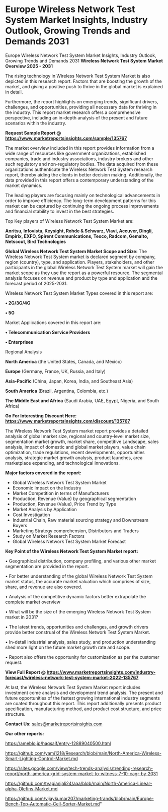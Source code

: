 # Europe Wireless Network Test System Market Insights, Industry Outlook, Growing Trends and Demands 2031
Europe Wireless Network Test System Market Insights, Industry Outlook, Growing Trends and Demands 2031
<Strong> Wireless Network Test System Market Overview 2025 - 2031</strong>

The rising technology in Wireless Network Test System Market is also depicted in this research report. Factors that are boosting the growth of the market, and giving a positive push to thrive in the global market is explained in detail.

Furthermore, the report highlights on emerging trends, significant drivers, challenges, and opportunities, providing all necessary data for thriving in the industry. This report market research offers a comprehensive perspective, including an in-depth analysis of the present and future scenarios within the industry.

<strong>Request Sample Report @ <a href=https://www.marketreportsinsights.com/sample/135767>https://www.marketreportsinsights.com/sample/135767</a></strong>

The market overview included in this report provides information from a wide range of resources like government organizations, established companies, trade and industry associations, industry brokers and other such regulatory and non-regulatory bodies. The data acquired from these organizations authenticate the Wireless Network Test System research report, thereby aiding the clients in better decision making. Additionally, the data provided in this report offers a contemporary understanding of the market dynamics.

The leading players are focusing mainly on technological advancements in order to improve efficiency. The long-term development patterns for this market can be captured by continuing the ongoing process improvements and financial stability to invest in the best strategies.

Top Key players of Wireless Network Test System Market are:

<strong>Anritsu, Infovista, Keysight, Rohde & Schwarz, Viavi, Accuver, Dingli, Empirix, EXFO, Spirent Communications, Teoco, Radcom, Gemalto, Netscout, Bird Technologies</strong>

<strong><b>Global Wireless Network Test System Market Scope and Size:</b></strong>
The Wireless Network Test System market is declared segment by company, region (country), type, and application. Players, stakeholders, and other participants in the global Wireless Network Test System market will gain the market scope as they use the report as a powerful resource. The segmental analysis focuses on revenue and product by type and application and the forecast period of 2025-2031.

Wireless Network Test System Market Types covered in this report are:

<strong>• 2G/3G/4G

• 5G</strong>

Market Applications covered in this report are:

<strong>• Telecommunication Service Providers

• Enterprises</strong> 

Regional Analysis

<strong>North America</strong> (the United States, Canada, and Mexico)

<strong>Europe</strong> (Germany, France, UK, Russia, and Italy)

<strong>Asia-Pacific</strong> (China, Japan, Korea, India, and Southeast Asia)

<strong>South America</strong> (Brazil, Argentina, Colombia, etc.)

<strong>The Middle East and Africa</strong> (Saudi Arabia, UAE, Egypt, Nigeria, and South Africa)

<strong>Go For Interesting Discount Here: <a href=https://www.marketreportsinsights.com/discount/135767>https://www.marketreportsinsights.com/discount/135767</a></strong>

The Wireless Network Test System market report provides a detailed analysis of global market size, regional and country-level market size, segmentation market growth, market share, competitive Landscape, sales analysis, impact of domestic and global market players, value chain optimization, trade regulations, recent developments, opportunities analysis, strategic market growth analysis, product launches, area marketplace expanding, and technological innovations.

<strong><b>Major factors covered in the report:</b></strong>
<ul>
  <li>Global Wireless Network Test System Market </li>
  <li>Economic Impact on the Industry</li>
  <li>Market Competition in terms of Manufacturers</li>
  <li>Production, Revenue (Value) by geographical segmentation</li>
  <li>Production, Revenue (Value), Price Trend by Type</li>
  <li>Market Analysis by Application</li>
  <li>Cost Investigation</li>
  <li>Industrial Chain, Raw material sourcing strategy and Downstream Buyers</li>
  <li>Marketing Strategy comprehension, Distributors and Traders</li>
  <li>Study on Market Research Factors</li>
  <li>Global Wireless Network Test System Market Forecast</li>
</ul>

<strong><b>Key Point of the Wireless Network Test System Market report:</b></strong>

• Geographical distribution, company profiling, and various other market segmentation are provided in the report.

• For better understanding of the global Wireless Network Test System market status, the accurate market valuation which comprises of size, share, and revenue are also covered.

• Analysis of the competitive dynamic factors better extrapolate the complete market overview

• What will be the size of the emerging Wireless Network Test System market in 2031?

• The latest trends, opportunities and challenges, and growth drivers provide better construal of the Wireless Network Test System Market.

• In-detail industrial analysis, sales study, and production understanding shed more light on the future market growth rate and scope.

• Report also offers the opportunity for customization as per the customer request.

<strong><b>View Full Report @ <a href=https://www.marketreportsinsights.com/industry-forecast/wireless-network-test-system-market-2022-135767>https://www.marketreportsinsights.com/industry-forecast/wireless-network-test-system-market-2022-135767</a></b></strong>


At last, the Wireless Network Test System Market report includes investment come analysis and development trend analysis. The present and future opportunities of the fastest growing international industry segments are coated throughout this report. This report additionally presents product specification, manufacturing method, and product cost structure, and price structure.

<strong>Contact Us:</strong>
sales@marketreportsinsights.com

<strong>Our other reports:</strong>

<a href=https://ameblo.jp/haqsaif/entry-12889040500.html>https://ameblo.jp/haqsaif/entry-12889040500.html</a>

<a href=https://github.com/yami1218/Research/blob/main/North-America-Wireless-Smart-Lighting-Control-Market.md>https://github.com/yami1218/Research/blob/main/North-America-Wireless-Smart-Lighting-Control-Market.md</a>

<a href=https://sites.google.com/view/tech-trends-analysis/trending-research-report/north-america-grid-system-market-to-witness-7-10-cagr-by-2031>https://sites.google.com/view/tech-trends-analysis/trending-research-report/north-america-grid-system-market-to-witness-7-10-cagr-by-2031</a>

<a href=https://github.com/tyagianjali24/aaa/blob/main/North-America-Linear-alpha-Olefins-Market.md>https://github.com/tyagianjali24/aaa/blob/main/North-America-Linear-alpha-Olefins-Market.md</a>

<a href=https://github.com/vijaykumar207/marketing-trands/blob/main/Europe-Bench-Top-Automatic-Cell-Sorter-Market.md>https://github.com/vijaykumar207/marketing-trands/blob/main/Europe-Bench-Top-Automatic-Cell-Sorter-Market.md</a>"
